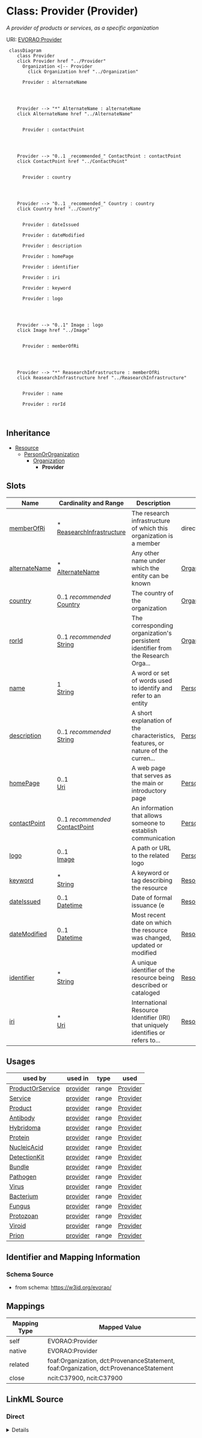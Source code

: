 

# Class: Provider (Provider) 


_A provider of products or services, as a specific organization_





URI: [EVORAO:Provider](https://w3id.org/evorao/Provider)






```mermaid
 classDiagram
    class Provider
    click Provider href "../Provider"
      Organization <|-- Provider
        click Organization href "../Organization"
      
      Provider : alternateName
        
          
    
    
    Provider --> "*" AlternateName : alternateName
    click AlternateName href "../AlternateName"

        
      Provider : contactPoint
        
          
    
    
    Provider --> "0..1 _recommended_" ContactPoint : contactPoint
    click ContactPoint href "../ContactPoint"

        
      Provider : country
        
          
    
    
    Provider --> "0..1 _recommended_" Country : country
    click Country href "../Country"

        
      Provider : dateIssued
        
      Provider : dateModified
        
      Provider : description
        
      Provider : homePage
        
      Provider : identifier
        
      Provider : iri
        
      Provider : keyword
        
      Provider : logo
        
          
    
    
    Provider --> "0..1" Image : logo
    click Image href "../Image"

        
      Provider : memberOfRi
        
          
    
    
    Provider --> "*" ReasearchInfrastructure : memberOfRi
    click ReasearchInfrastructure href "../ReasearchInfrastructure"

        
      Provider : name
        
      Provider : rorId
        
      
```





## Inheritance
* [Resource](Resource.md)
    * [PersonOrOrganization](PersonOrOrganization.md)
        * [Organization](Organization.md)
            * **Provider**



## Slots

| Name | Cardinality and Range | Description | Inheritance |
| ---  | --- | --- | --- |
| [memberOfRi](memberOfRi.md) | * <br/> [ReasearchInfrastructure](ReasearchInfrastructure.md) | The research infrastructure of which this organization is a member | direct |
| [alternateName](alternateName.md) | * <br/> [AlternateName](AlternateName.md) | Any other name under which the entity can be known | [Organization](Organization.md) |
| [country](country.md) | 0..1 _recommended_ <br/> [Country](Country.md) | The country of the organization | [Organization](Organization.md) |
| [rorId](rorId.md) | 0..1 _recommended_ <br/> [String](String.md) | The corresponding organization's persistent identifier from the Research Orga... | [Organization](Organization.md) |
| [name](name.md) | 1 <br/> [String](String.md) | A word or set of words used to identify and refer to an entity | [PersonOrOrganization](PersonOrOrganization.md) |
| [description](description.md) | 0..1 _recommended_ <br/> [String](String.md) | A short explanation of the characteristics, features, or nature of the curren... | [PersonOrOrganization](PersonOrOrganization.md) |
| [homePage](homePage.md) | 0..1 <br/> [Uri](Uri.md) | A web page that serves as the main or introductory page | [PersonOrOrganization](PersonOrOrganization.md) |
| [contactPoint](contactPoint.md) | 0..1 _recommended_ <br/> [ContactPoint](ContactPoint.md) | An information that allows someone to establish communication | [PersonOrOrganization](PersonOrOrganization.md) |
| [logo](logo.md) | 0..1 <br/> [Image](Image.md) | A path or URL to the related logo | [PersonOrOrganization](PersonOrOrganization.md) |
| [keyword](keyword.md) | * <br/> [String](String.md) | A keyword or tag describing the resource | [Resource](Resource.md) |
| [dateIssued](dateIssued.md) | 0..1 <br/> [Datetime](Datetime.md) | Date of formal issuance (e | [Resource](Resource.md) |
| [dateModified](dateModified.md) | 0..1 <br/> [Datetime](Datetime.md) | Most recent date on which the resource was changed, updated or modified | [Resource](Resource.md) |
| [identifier](identifier.md) | * <br/> [String](String.md) | A unique identifier of the resource being described or cataloged | [Resource](Resource.md) |
| [iri](iri.md) | * <br/> [Uri](Uri.md) | International Resource Identifier (IRI) that uniquely identifies or refers to... | [Resource](Resource.md) |





## Usages

| used by | used in | type | used |
| ---  | --- | --- | --- |
| [ProductOrService](ProductOrService.md) | [provider](provider.md) | range | [Provider](Provider.md) |
| [Service](Service.md) | [provider](provider.md) | range | [Provider](Provider.md) |
| [Product](Product.md) | [provider](provider.md) | range | [Provider](Provider.md) |
| [Antibody](Antibody.md) | [provider](provider.md) | range | [Provider](Provider.md) |
| [Hybridoma](Hybridoma.md) | [provider](provider.md) | range | [Provider](Provider.md) |
| [Protein](Protein.md) | [provider](provider.md) | range | [Provider](Provider.md) |
| [NucleicAcid](NucleicAcid.md) | [provider](provider.md) | range | [Provider](Provider.md) |
| [DetectionKit](DetectionKit.md) | [provider](provider.md) | range | [Provider](Provider.md) |
| [Bundle](Bundle.md) | [provider](provider.md) | range | [Provider](Provider.md) |
| [Pathogen](Pathogen.md) | [provider](provider.md) | range | [Provider](Provider.md) |
| [Virus](Virus.md) | [provider](provider.md) | range | [Provider](Provider.md) |
| [Bacterium](Bacterium.md) | [provider](provider.md) | range | [Provider](Provider.md) |
| [Fungus](Fungus.md) | [provider](provider.md) | range | [Provider](Provider.md) |
| [Protozoan](Protozoan.md) | [provider](provider.md) | range | [Provider](Provider.md) |
| [Viroid](Viroid.md) | [provider](provider.md) | range | [Provider](Provider.md) |
| [Prion](Prion.md) | [provider](provider.md) | range | [Provider](Provider.md) |






## Identifier and Mapping Information







### Schema Source


* from schema: https://w3id.org/evorao/




## Mappings

| Mapping Type | Mapped Value |
| ---  | ---  |
| self | EVORAO:Provider |
| native | EVORAO:Provider |
| related | foaf:Organization, dct:ProvenanceStatement, foaf:Organization, dct:ProvenanceStatement |
| close | ncit:C37900, ncit:C37900 |







## LinkML Source

<!-- TODO: investigate https://stackoverflow.com/questions/37606292/how-to-create-tabbed-code-blocks-in-mkdocs-or-sphinx -->

### Direct

<details>
```yaml
name: Provider
description: A provider of products or services, as a specific organization
title: Provider
from_schema: https://w3id.org/evorao/
close_mappings:
- ncit:C37900
- ncit:C37900
related_mappings:
- foaf:Organization
- dct:ProvenanceStatement
- foaf:Organization
- dct:ProvenanceStatement
is_a: Organization
slots:
- memberOfRi
slot_usage:
  memberOfRi:
    name: memberOfRi
    description: The research infrastructure of which this organization is a member
    title: member of RI
    broad_mappings:
    - schema:memberOf
    domain_of:
    - Provider
    range: ReasearchInfrastructure
    required: false
    multivalued: true

```
</details>

### Induced

<details>
```yaml
name: Provider
description: A provider of products or services, as a specific organization
title: Provider
from_schema: https://w3id.org/evorao/
close_mappings:
- ncit:C37900
- ncit:C37900
related_mappings:
- foaf:Organization
- dct:ProvenanceStatement
- foaf:Organization
- dct:ProvenanceStatement
is_a: Organization
slot_usage:
  memberOfRi:
    name: memberOfRi
    description: The research infrastructure of which this organization is a member
    title: member of RI
    broad_mappings:
    - schema:memberOf
    domain_of:
    - Provider
    range: ReasearchInfrastructure
    required: false
    multivalued: true
attributes:
  memberOfRi:
    name: memberOfRi
    description: The research infrastructure of which this organization is a member
    title: member of RI
    from_schema: https://w3id.org/evorao/
    broad_mappings:
    - schema:memberOf
    rank: 1000
    alias: memberOfRi
    owner: Provider
    domain_of:
    - Provider
    range: ReasearchInfrastructure
    required: false
    multivalued: true
  alternateName:
    name: alternateName
    description: Any other name under which the entity can be known
    title: alternate name
    comments:
    - This includes previous names, acronyms, former taxonomic terms, and other variations.
      This information can serve as keywords for search purposes and as a bridge with
      other projects that use different naming systems or taxonomies
    from_schema: https://w3id.org/evorao/
    exact_mappings:
    - schema:alternateName
    - dct:alternative
    - iao:0000118
    close_mappings:
    - wdp:P4970
    rank: 1000
    alias: alternateName
    owner: Provider
    domain_of:
    - Organization
    - CommonName
    - AlternateName
    - ClinicalGroup
    range: AlternateName
    required: false
    multivalued: true
  country:
    name: country
    description: The country of the organization
    title: country
    from_schema: https://w3id.org/evorao/
    rank: 1000
    alias: country
    owner: Provider
    domain_of:
    - Organization
    range: Country
    required: false
    recommended: true
    multivalued: false
  rorId:
    name: rorId
    description: The corresponding organization's persistent identifier from the Research
      Organization Registry (ROR)
    title: ROR iD
    from_schema: https://w3id.org/evorao/
    exact_mappings:
    - wdp:P6782
    related_mappings:
    - dwc:institutionCode
    rank: 1000
    is_a: identifier
    alias: rorId
    owner: Provider
    domain_of:
    - Organization
    range: string
    required: false
    recommended: true
    multivalued: false
  name:
    name: name
    description: A word or set of words used to identify and refer to an entity
    title: name
    from_schema: https://w3id.org/evorao/
    exact_mappings:
    - schema:name
    - vcard:fn
    close_mappings:
    - rdfs:label
    - dct:title
    rank: 1000
    slot_uri: foaf:name
    alias: name
    owner: Provider
    domain_of:
    - PersonOrOrganization
    - File
    - ContactPoint
    range: string
    required: true
    multivalued: false
  description:
    name: description
    description: A short explanation of the characteristics, features, or nature of
      the current item
    title: description
    comments:
    - Describe this item in few lines. This description will serve as a summary to
      present the resource.
    from_schema: https://w3id.org/evorao/
    exact_mappings:
    - schema:description
    close_mappings:
    - schema:description
    rank: 1000
    slot_uri: dct:description
    alias: description
    owner: Provider
    domain_of:
    - PersonOrOrganization
    - Dataset
    - DataService
    - Term
    - File
    - ContactPoint
    - License
    - Certification
    range: string
    required: false
    recommended: true
    multivalued: false
  homePage:
    name: homePage
    description: A web page that serves as the main or introductory page
    title: home page
    from_schema: https://w3id.org/evorao/
    close_mappings:
    - swo:0004006
    rank: 1000
    slot_uri: foaf:homepage
    alias: homePage
    owner: Provider
    domain_of:
    - PersonOrOrganization
    range: uri
    required: false
    multivalued: false
  contactPoint:
    name: contactPoint
    description: An information that allows someone to establish communication
    title: contact point
    from_schema: https://w3id.org/evorao/
    exact_mappings:
    - schema:contactPoint
    rank: 1000
    slot_uri: dcat:contactPoint
    alias: contactPoint
    owner: Provider
    domain_of:
    - PersonOrOrganization
    - ProductOrService
    range: ContactPoint
    required: false
    recommended: true
    multivalued: false
  logo:
    name: logo
    description: A path or URL to the related logo
    title: logo
    from_schema: https://w3id.org/evorao/
    exact_mappings:
    - schema:logo
    rank: 1000
    alias: logo
    owner: Provider
    domain_of:
    - PersonOrOrganization
    - License
    - Certification
    range: Image
    required: false
    multivalued: false
  keyword:
    name: keyword
    description: A keyword or tag describing the resource
    title: keyword
    from_schema: https://w3id.org/evorao/
    rank: 1000
    slot_uri: dcat:keyword
    alias: keyword
    owner: Provider
    domain_of:
    - Resource
    range: string
    required: false
    multivalued: true
  dateIssued:
    name: dateIssued
    description: Date of formal issuance (e.g., publication) of the resource
    title: date issued
    comments:
    - encoded using the relevant ISO 8601 Date and Time compliant string [DATETIME]
    from_schema: https://w3id.org/evorao/
    exact_mappings:
    - sepio:0000051
    close_mappings:
    - schema:datePublished
    - schema:dateCreated
    rank: 1000
    slot_uri: dct:issued
    alias: dateIssued
    owner: Provider
    domain_of:
    - Resource
    range: datetime
    required: false
    multivalued: false
  dateModified:
    name: dateModified
    description: Most recent date on which the resource was changed, updated or modified
    title: date modified
    comments:
    - encoded using the relevant ISO 8601 Date and Time compliant string [DATETIME]
    from_schema: https://w3id.org/evorao/
    exact_mappings:
    - sepio:0000036
    close_mappings:
    - schema:dateModified
    rank: 1000
    slot_uri: dct:modified
    alias: dateModified
    owner: Provider
    domain_of:
    - Resource
    range: datetime
    required: false
    multivalued: false
  identifier:
    name: identifier
    description: A unique identifier of the resource being described or cataloged
    title: identifier
    comments:
    - The identifier is a text string which is assigned to the resource to provide
      an unambiguous reference within a particular context. Persistent identifiers
      should be provided as HTTP URIs
    from_schema: https://w3id.org/evorao/
    exact_mappings:
    - schema:identifier
    rank: 1000
    slot_uri: dct:identifier
    alias: identifier
    owner: Provider
    domain_of:
    - Resource
    range: string
    required: false
    multivalued: true
  iri:
    name: iri
    description: International Resource Identifier (IRI) that uniquely identifies
      or refers to the resource. IRIs include URIs, and URIs include URLs
    title: IRI
    comments:
    - An IRI is a global identifier standardized by IETF RFC 3987. It may or may not
      be resolvable on the web. IRIs include URIs, and URIs include URLs
    from_schema: https://w3id.org/evorao/
    close_mappings:
    - biolink:iri
    related_mappings:
    - mi:url
    narrow_mappings:
    - schema:url
    rank: 1000
    is_a: identifier
    alias: iri
    owner: Provider
    domain_of:
    - Resource
    range: uri
    required: false
    multivalued: true

```
</details>